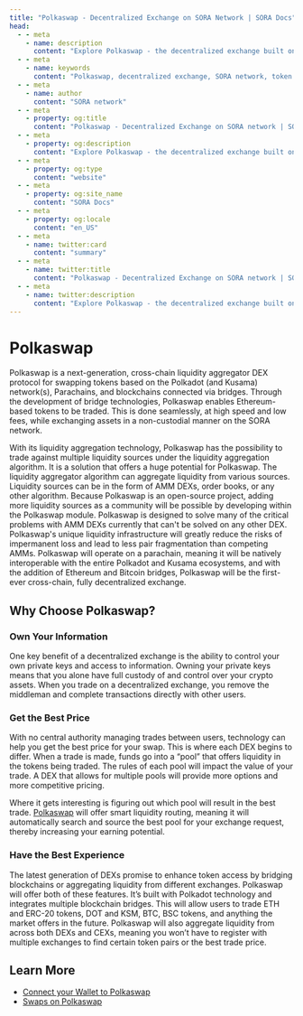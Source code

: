 ```yaml
---
title: "Polkaswap - Decentralized Exchange on SORA Network | SORA Docs"
head:
  - - meta
    - name: description
      content: "Explore Polkaswap - the decentralized exchange built on the SORA network. Discover the innovative features, liquidity solutions, and user-friendly interface that make Polkaswap a powerful platform for seamless token swapping and liquidity provision."
  - - meta
    - name: keywords
      content: "Polkaswap, decentralized exchange, SORA network, token swapping, liquidity provision, liquidity solutions"
  - - meta
    - name: author
      content: "SORA network"
  - - meta
    - property: og:title
      content: "Polkaswap - Decentralized Exchange on SORA network | SORA Docs"
  - - meta
    - property: og:description
      content: "Explore Polkaswap - the decentralized exchange built on the SORA network. Discover the innovative features, liquidity solutions, and user-friendly interface that make Polkaswap a powerful platform for seamless token swapping and liquidity provision."
  - - meta
    - property: og:type
      content: "website"
  - - meta
    - property: og:site_name
      content: "SORA Docs"
  - - meta
    - property: og:locale
      content: "en_US"
  - - meta
    - name: twitter:card
      content: "summary"
  - - meta
    - name: twitter:title
      content: "Polkaswap - Decentralized Exchange on SORA network | SORA Docs"
  - - meta
    - name: twitter:description
      content: "Explore Polkaswap - the decentralized exchange built on the SORA network. Discover the innovative features, liquidity solutions, and user-friendly interface that make Polkaswap a powerful platform for seamless token swapping and liquidity provision."
---
```


# Polkaswap

Polkaswap is a next-generation, cross-chain liquidity aggregator DEX protocol for swapping tokens based on the Polkadot (and Kusama) network(s), Parachains, and blockchains connected via bridges. Through the development of bridge technologies, Polkaswap enables Ethereum-based tokens to be traded. This is done seamlessly, at high speed and low fees, while exchanging assets in a non-custodial manner on the SORA network.

With its liquidity aggregation technology, Polkaswap has the possibility to trade against multiple liquidity sources under the liquidity aggregation algorithm. It is a solution that offers a huge potential for Polkaswap. The liquidity aggregator algorithm can aggregate liquidity from various sources. Liquidity sources can be in the form of AMM DEXs, order books, or any other algorithm. Because Polkaswap is an open-source project, adding more liquidity sources as a community will be possible by developing within the Polkaswap module. Polkaswap is designed to solve many of the critical problems with AMM DEXs currently that can't be solved on any other DEX. Polkaswap's unique liquidity infrastructure will greatly reduce the risks of impermanent loss and lead to less pair fragmentation than competing AMMs. Polkaswap will operate on a parachain, meaning it will be natively interoperable with the entire Polkadot and Kusama ecosystems, and with the addition of Ethereum and Bitcoin bridges, Polkaswap will be the first-ever cross-chain, fully decentralized exchange.

## Why Choose Polkaswap?

### Own Your Information

One key benefit of a decentralized exchange is the ability to control your own private keys and access to information. Owning your private keys means that you alone have full custody of and control over your crypto assets. When you trade on a decentralized exchange, you remove the middleman and complete transactions directly with other users.

### Get the Best Price

With no central authority managing trades between users, technology can help you get the best price for your swap. This is where each DEX begins to differ. When a trade is made, funds go into a “pool” that offers liquidity in the tokens being traded. The rules of each pool will impact the value of your trade. A DEX that allows for multiple pools will provide more options and more competitive pricing.

Where it gets interesting is figuring out which pool will result in the best trade. [Polkaswap](http://polkaswap.io/) will offer smart liquidity routing, meaning it will automatically search and source the best pool for your exchange request, thereby increasing your earning potential.

### Have the Best Experience

The latest generation of DEXs promise to enhance token access by bridging blockchains or aggregating liquidity from different exchanges. Polkaswap will offer both of these features. It’s built with Polkadot technology and integrates multiple blockchain bridges. This will allow users to trade ETH and ERC-20 tokens, DOT and KSM, BTC, BSC tokens, and anything the market offers in the future. Polkaswap will also aggregate liquidity from across both DEXs and CEXs, meaning you won’t have to register with multiple exchanges to find certain token pairs or the best trade price.

## Learn More

- [Connect your Wallet to Polkaswap](/polkaswap-connect-wallet)
- [Swaps on Polkaswap](/swap-polkaswap)
